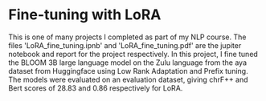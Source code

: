 # Fine-tuning with LoRA
This is one of many projects I completed as part of my NLP course. The files 'LoRA_fine_tuning.ipnb' and 'LoRA_fine_tuning.pdf' are the jupiter notebook and report for the project respectively. In this project, I fine tuned the BLOOM 3B large language model on the Zulu language from the aya dataset from Huggingface using Low Rank Adaptation and Prefix tuning. The models were evaluated on an evaluation dataset, giving chrF++ and Bert scores of 28.83 and 0.86 respectively for LoRA. 
